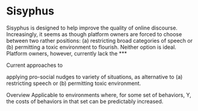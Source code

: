 # Sisyphus

Sisyphus is designed to help improve the quality of online discourse. Increasingly, it seems as though platform owners are forced to choose between two rather positions: (a) restricting broad categories of speech or (b) permitting a toxic environment to flourish. Neither option is ideal. Platform owners, however, currently lack the ***

Current approaches to 

applying pro-social nudges to variety of situations, as alternative to (a) restricting speech or (b) permitting toxic environment.

Overview
Applicable to environments where, for some set of behaviors, Y, the costs of behaviors in that set can be predictably increased.
